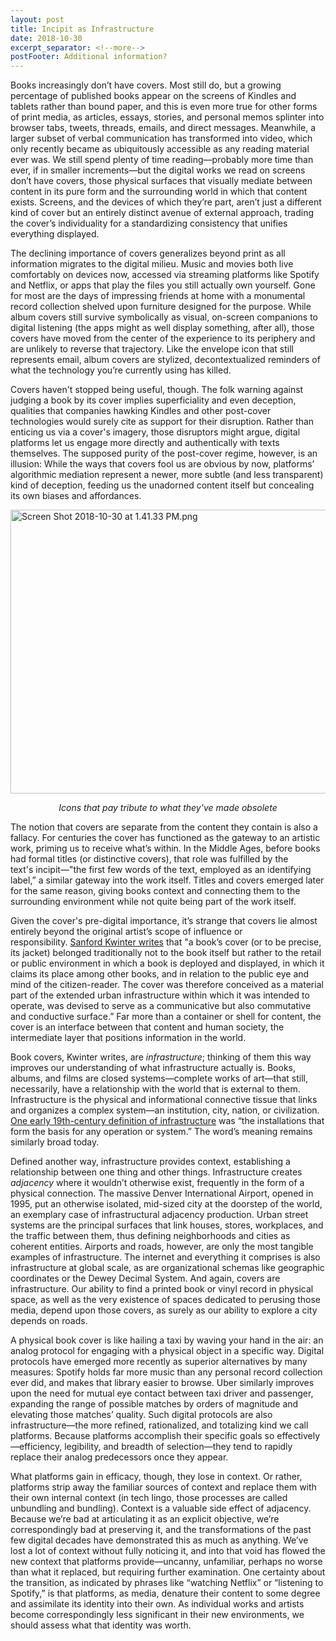 ```yaml
---
layout: post
title: Incipit as Infrastructure
date: 2018-10-30
excerpt_separator: <!--more-->
postFooter: Additional information?
---
```


Books increasingly don’t have covers. Most still do, but a growing percentage of published books appear on the screens of Kindles and tablets rather than bound paper, and this is even more true for other forms of print media, as articles, essays, stories, and personal memos splinter into browser tabs, tweets, threads, emails, and direct messages. Meanwhile, a larger subset of verbal communication has transformed into video, which only recently became as ubiquitously accessible as any reading material ever was. We still spend plenty of time reading—probably more time than ever, if in smaller increments—but the digital works we read on screens don’t have covers, those physical surfaces that visually mediate between content in its pure form and the surrounding world in which that content exists. Screens, and the devices of which they’re part, aren’t just a different kind of cover but an entirely distinct avenue of external approach, trading the cover’s individuality for a standardizing consistency that unifies everything displayed.

The declining importance of covers generalizes beyond print as all information migrates to the digital milieu. Music and movies both live comfortably on devices now, accessed via streaming platforms like Spotify and Netflix, or apps that play the files you still actually own yourself. Gone for most are the days of impressing friends at home with a monumental record collection shelved upon furniture designed for the purpose. While album covers still survive symbolically as visual, on-screen companions to digital listening (the apps might as well display something, after all), those covers have moved from the center of the experience to its periphery and are unlikely to reverse that trajectory. Like the envelope icon that still represents email, album covers are stylized, decontextualized reminders of what the technology you’re currently using has killed.

Covers haven't stopped being useful, though. The folk warning against judging a book by its cover implies superficiality and even deception, qualities that companies hawking Kindles and other post-cover technologies would surely cite as support for their disruption. Rather than enticing us via a cover's imagery, those disruptors might argue, digital platforms let us engage more directly and authentically with texts themselves. The supposed purity of the post-cover regime, however, is an illusion: While the ways that covers fool us are obvious by now, platforms’ algorithmic mediation represent a newer, more subtle (and less transparent) kind of deception, feeding us the unadorned content itself but concealing its own biases and affordances.

<img class=" size-full wp-image-1647 aligncenter" src="https://kneelingbus.files.wordpress.com/2018/10/screen-shot-2018-10-30-at-1-41-33-pm.png" alt="Screen Shot 2018-10-30 at 1.41.33 PM.png" width="865" height="454" />
<p style="text-align:center;"><em>Icons that pay tribute to what they've made obsolete</em></p>
The notion that covers are separate from the content they contain is also a fallacy. For centuries the cover has functioned as the gateway to an artistic work, priming us to receive what’s within. In the Middle Ages, before books had formal titles (or distinctive covers), that role was fulfilled by the text's incipit—"the first few words of the text, employed as an identifying label,” a similar gateway into the work itself. Titles and covers emerged later for the same reason, giving books context and connecting them to the surrounding environment while not quite being part of the work itself.

Given the cover's pre-digital importance, it’s strange that covers lie almost entirely beyond the original artist’s scope of influence or responsibility. <a href="http://www.harvarddesignmagazine.org/issues/38/plumbing-the-urban-azimuth-at-the-end-of-the-age-of-the-book">Sanford Kwinter writes</a> that "a book’s cover (or to be precise, its jacket) belonged traditionally not to the book itself but rather to the retail or public environment in which a book is deployed and displayed, in which it claims its place among other books, and in relation to the public eye and mind of the citizen-reader. The cover was therefore conceived as a material part of the extended urban infrastructure within which it was intended to operate, was devised to serve as a communicative but also commutative and conductive surface.” Far more than a container or shell for content, the cover is an interface between that content and human society, the intermediate layer that positions information in the world.

Book covers, Kwinter writes, are <em>infrastructure</em>; thinking of them this way improves our understanding of what infrastructure actually is. Books, albums, and films are closed systems—complete works of art—that still, necessarily, have a relationship with the world that is external to them. Infrastructure is the physical and informational connective tissue that links and organizes a complex system—an institution, city, nation, or civilization. <a href="https://en.wikipedia.org/wiki/Infrastructure">One early 19th-century definition of infrastructure</a> was “the installations that form the basis for any operation or system.” The word’s meaning remains similarly broad today.

Defined another way, infrastructure provides context, establishing a relationship between one thing and other things. Infrastructure creates <em>adjacency</em> where it wouldn’t otherwise exist, frequently in the form of a physical connection. The massive Denver International Airport, opened in 1995, put an otherwise isolated, mid-sized city at the doorstep of the world, an exemplary case of infrastructural adjacency production. Urban street systems are the principal surfaces that link houses, stores, workplaces, and the traffic between them, thus defining neighborhoods and cities as coherent entities. Airports and roads, however, are only the most tangible examples of infrastructure. The internet and everything it comprises is also infrastructure at global scale, as are organizational schemas like geographic coordinates or the Dewey Decimal System. And again, covers are infrastructure. Our ability to find a printed book or vinyl record in physical space, as well as the very existence of spaces dedicated to perusing those media, depend upon those covers, as surely as our ability to explore a city depends on roads.

A physical book cover is like hailing a taxi by waving your hand in the air: an analog protocol for engaging with a physical object in a specific way. Digital protocols have emerged more recently as superior alternatives by many measures: Spotify holds far more music than any personal record collection ever did, and makes that library easier to browse. Uber similarly improves upon the need for mutual eye contact between taxi driver and passenger, expanding the range of possible matches by orders of magnitude and elevating those matches’ quality. Such digital protocols are also infrastructure—the more refined, rationalized, and totalizing kind we call platforms. Because platforms accomplish their specific goals so effectively—efficiency, legibility, and breadth of selection—they tend to rapidly replace their analog predecessors once they appear.

What platforms gain in efficacy, though, they lose in context. Or rather, platforms strip away the familiar sources of context and replace them with their own internal context (in tech lingo, those processes are called unbundling and bundling). Context is a valuable side effect of adjacency. Because we’re bad at articulating it as an explicit objective, we’re correspondingly bad at preserving it, and the transformations of the past few digital decades have demonstrated this as much as anything. We’ve lost a lot of context without fully noticing it, and into that void has flowed the new context that platforms provide—uncanny, unfamiliar, perhaps no worse than what it replaced, but requiring further examination. One certainty about the transition, as indicated by phrases like “watching Netflix” or “listening to Spotify,” is that platforms, as media, denature their content to some degree and assimilate its identity into their own. As individual works and artists become correspondingly less significant in their new environments, we should assess what that identity was worth.